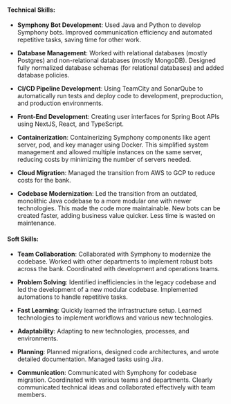 #### Technical Skills:

- **Symphony Bot Development**: Used Java and Python to develop Symphony bots. Improved communication efficiency and automated repetitive tasks, saving time for other work.

- **Database Management**: Worked with relational databases (mostly Postgres) and non-relational databases (mostly MongoDB). Designed fully normalized database schemas (for relational databases) and added database policies.

- **CI/CD Pipeline Development**: Using TeamCity and SonarQube to automatically run tests and deploy code to development, preproduction, and production environments.

- **Front-End Development**: Creating user interfaces for Spring Boot APIs using NextJS, React, and TypeScript.

- **Containerization**: Containerizing Symphony components like agent server, pod, and key manager using Docker. This simplified system management and allowed multiple instances on the same server, reducing costs by minimizing the number of servers needed.

- **Cloud Migration**: Managed the transition from AWS to GCP to reduce costs for the bank.

- **Codebase Modernization**: Led the transition from an outdated, monolithic Java codebase to a more modular one with newer technologies. This made the code more maintainable. New bots can be created faster, adding business value quicker. Less time is wasted on maintenance.

#### Soft Skills:

- **Team Collaboration**: Collaborated with Symphony to modernize the codebase. Worked with other departments to implement robust bots across the bank. Coordinated with development and operations teams.

- **Problem Solving**: Identified inefficiencies in the legacy codebase and led the development of a new modular codebase. Implemented automations to handle repetitive tasks.

- **Fast Learning**: Quickly learned the infrastructure setup. Learned technologies to implement workflows and various new technologies.

- **Adaptability**: Adapting to new technologies, processes, and environments.

- **Planning**: Planned migrations, designed code architectures, and wrote detailed documentation. Managed tasks using Jira.

- **Communication**: Communicated with Symphony for codebase migration. Coordinated with various teams and departments. Clearly communicated technical ideas and collaborated effectively with team members.